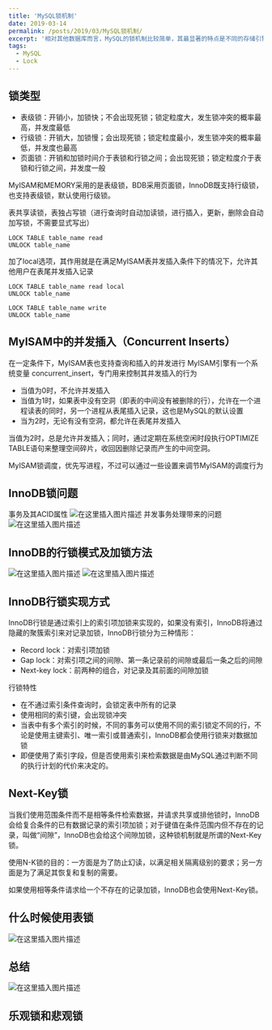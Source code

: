 ```yaml
---
title: 'MySQL锁机制'
date: 2019-03-14
permalink: /posts/2019/03/MySQL锁机制/
excerpt: '相对其他数据库而言，MySQL的锁机制比较简单，其最显著的特点是不同的存储引擎支持不同的锁机制,MySQL支持行级锁，表级锁，页面锁。'
tags:
  - MySQL
  - Lock
---
```


## 锁类型
 - 表级锁：开销小，加锁快；不会出现死锁；锁定粒度大，发生锁冲突的概率最高，并发度最低
 - 行级锁：开销大，加锁慢；会出现死锁；锁定粒度最小，发生锁冲突的概率最低，并发度也最高
 - 页面锁：开销和加锁时间介于表锁和行锁之间；会出现死锁；锁定粒度介于表锁和行锁之间，并发度一般

MyISAM和MEMORY采用的是表级锁，BDB采用页面锁，InnoDB既支持行级锁，也支持表级锁，默认使用行级锁。

表共享读锁，表独占写锁（进行查询时自动加读锁，进行插入，更新，删除会自动加写锁，不需要显式写出）
```
LOCK TABLE table_name read
UNLOCK table_name
```
加了local选项，其作用就是在满足MyISAM表并发插入条件下的情况下，允许其他用户在表尾并发插入记录
```
LOCK TABLE table_name read local
UNLOCK table_name
```
```
LOCK TABLE table_name write
UNLOCK table_name
```

## MyISAM中的并发插入（Concurrent Inserts）
在一定条件下，MyISAM表也支持查询和插入的并发进行
MyISAM引擎有一个系统变量 concurrent_insert，专门用来控制其并发插入的行为

 - 当值为0时，不允许并发插入
 - 当值为1时，如果表中没有空洞（即表的中间没有被删除的行），允许在一个进程读表的同时，另一个进程从表尾插入记录，这也是MySQL的默认设置
 - 当为2时，无论有没有空洞，都允许在表尾并发插入

当值为2时，总是允许并发插入；同时，通过定期在系统空闲时段执行OPTIMIZE TABLE语句来整理空间碎片，收回因删除记录而产生的中间空洞。

MyISAM锁调度，优先写进程，不过可以通过一些设置来调节MyISAM的调度行为

## InnoDB锁问题
事务及其ACID属性
![在这里插入图片描述](https://img-blog.csdnimg.cn/20190314104935744.png?x-oss-process=image/watermark,type_ZmFuZ3poZW5naGVpdGk,shadow_10,text_aHR0cHM6Ly9ibG9nLmNzZG4ubmV0L2NvZGVyRG9nZw==,size_16,color_FFFFFF,t_70)
并发事务处理带来的问题
![在这里插入图片描述](https://img-blog.csdnimg.cn/201903141052387.png?x-oss-process=image/watermark,type_ZmFuZ3poZW5naGVpdGk,shadow_10,text_aHR0cHM6Ly9ibG9nLmNzZG4ubmV0L2NvZGVyRG9nZw==,size_16,color_FFFFFF,t_70)

## InnoDB的行锁模式及加锁方法
![在这里插入图片描述](https://img-blog.csdnimg.cn/20190314105843793.png?x-oss-process=image/watermark,type_ZmFuZ3poZW5naGVpdGk,shadow_10,text_aHR0cHM6Ly9ibG9nLmNzZG4ubmV0L2NvZGVyRG9nZw==,size_16,color_FFFFFF,t_70)
![在这里插入图片描述](https://img-blog.csdnimg.cn/20190314105923848.png)

## InnoDB行锁实现方式
InnoDB行锁是通过索引上的索引项加锁来实现的，如果没有索引，InnoDB将通过隐藏的聚簇索引来对记录加锁，InnoDB行锁分为三种情形：
 - Record lock：对索引项加锁
 - Gap lock：对索引项之间的间隙、第一条记录前的间隙或最后一条之后的间隙
 - Next-key lock：前两种的组合，对记录及其前面的间隙加锁

行锁特性
 - 在不通过索引条件查询时，会锁定表中所有的记录
 - 使用相同的索引键，会出现锁冲突
 - 当表中有多个索引的时候，不同的事务可以使用不同的索引锁定不同的行，不论是使用主键索引、唯一索引或普通索引，InnoDB都会使用行锁来对数据加锁
 - 即便使用了索引字段，但是否使用索引来检索数据是由MySQL通过判断不同的执行计划的代价来决定的。

## Next-Key锁
当我们使用范围条件而不是相等条件检索数据，并请求共享或排他锁时，InnoDB会给复合条件的已有数据记录的索引项加锁；对于键值在条件范围内但不存在的记录，叫做“间隙”，InnoDB也会给这个间隙加锁，这种锁机制就是所谓的Next-Key锁。

使用N-K锁的目的：一方面是为了防止幻读，以满足相关隔离级别的要求；另一方面是为了满足其恢复和复制的需要。

如果使用相等条件请求给一个不存在的记录加锁，InnoDB也会使用Next-Key锁。

## 什么时候使用表锁
![在这里插入图片描述](https://img-blog.csdnimg.cn/20190314112553272.png?x-oss-process=image/watermark,type_ZmFuZ3poZW5naGVpdGk,shadow_10,text_aHR0cHM6Ly9ibG9nLmNzZG4ubmV0L2NvZGVyRG9nZw==,size_16,color_FFFFFF,t_70)
## 总结
![在这里插入图片描述](https://img-blog.csdnimg.cn/20190314112525654.png?x-oss-process=image/watermark,type_ZmFuZ3poZW5naGVpdGk,shadow_10,text_aHR0cHM6Ly9ibG9nLmNzZG4ubmV0L2NvZGVyRG9nZw==,size_16,color_FFFFFF,t_70)

## 乐观锁和悲观锁
